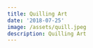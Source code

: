 ```yaml
---
title: Quilling Art
date: '2018-07-25'
image: /assets/quill.jpeg
description: Quilling Art
---
```


